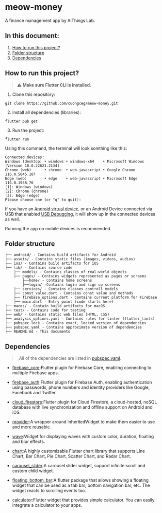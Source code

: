 # meow-money

A finance management app by AiThings Lab.

## In this document:

1. [How to run this project?](#how-to-run-this-project)
2. [Folder structure](#folder-structure)
3. [Dependencies](#dependencies)

## How to run this project?

> ⚠️ **Make sure Flutter CLI is installed.**

1. Clone this repository:

```
git clone https://github.com/cuongceg/meow-money.git
```

2. Install all dependencies (libraries):

```
flutter pub get
```

3. Run the project:

```
flutter run
```

Using this command, the terminal will look somthing like this:

```
Connected devices:
Windows (desktop) • windows • windows-x64    • Microsoft Windows [Version 10.0.22621.2134]
Chrome (web)      • chrome  • web-javascript • Google Chrome 116.0.5845.187
Edge (web)        • edge    • web-javascript • Microsoft Edge 116.0.1938.76
[1]: Windows (windows)
[2]: Chrome (chrome)
[3]: Edge (edge)
Please choose one (or "q" to quit):
```

If you have an [Android virtual device](https://developer.android.com/studio/run/managing-avds?hl=en), or an Android Device connected via USB that enabled [USB Debugging](https://developer.android.com/studio/debug/dev-options?hl=en#debugging), it will show up in the connected devices as well.

Running the app on mobile devices is recommended.

## Folder structure

```
├── android/ - Contains build artifacts for Android
├── assets/ - Contains static files (images, videos, audios)
├── ios/ - Contains build artifacts for iOS
├── lib/ - Contains source code
    ├── models/ - Contains classes of real-world objects
    ├── pages/ - Contains widgets represented as pages or screens
        ├──home/ - Contains home screens
        ├──login/ -Contains login and sign up screens
    ├── services/ - Contains classes controll models
    ├── const_value.dart - Contains const value and methods
    ├── firebase_options.dart - Contains current platform for Firebase
    ├── main.dart - Entry point (code starts here)
├── macos/ - Contain build artifacts for macOS
├── test/ - Contains code for testing
├── web/ - Contains static web files (HTML, CSS)
├── analysis_options.yaml - Contains rules for linter (flutter_lints)
├── pubspec.lock - Contains exact, locked version of dependencies
├── pubspec.yaml - Contains approximate version of dependencies
├── README.md - This documents
```

## Dependencies

> _All of the dependencies are listed in [pubspec.yaml](pubspec.yaml).

* [firebase_core](https://pub.dev/packages/firebase_core):Flutter plugin for Firebase Core, enabling connecting to multiple Firebase apps.

* [firebase_auth](https://pub.dev/packages/firebase_auth):Flutter plugin for Firebase Auth, enabling authentication using passwords, phone numbers and identity providers like Google, Facebook and Twitter.

* [cloud_firestore](https://pub.dev/packages/cloud_firestore):Flutter plugin for Cloud Firestore, a cloud-hosted, noSQL database with live synchronization and offline support on Android and iOS.

* [provider](https://pub.dev/packages/provider):A wrapper around InheritedWidget to make them easier to use and more reusable.

* [wave](https://pub.dev/packages/wave):Widget for displaying waves with custom color, duration, floating and blur effects.

* [chart](https://pub.dev/packages/fl_chart):A highly customizable Flutter chart library that supports Line Chart, Bar Chart, Pie Chart, Scatter Chart, and Radar Chart.

* [carousel_slider](https://pub.dev/packages/carousel_slider):A carousel slider widget, support infinite scroll and custom child widget.

* [floating_bottom_bar](https://pub.dev/packages/flutter_floating_bottom_bar):A flutter package that allows showing a floating widget that can be used as a tab bar, bottom navigation bar, etc. The widget reacts to scrolling events too.

* [calculator](https://pub.dev/packages/flutter_simple_calculator):Flutter widget that provides simple calculator. You can easily integrate a calculator to your apps.